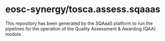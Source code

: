 <!--
SPDX-FileCopyrightText: Copyright contributors to the Software Quality Assurance as a Service (SQAaaS) project <sqaaas@ibergrid.eu>

SPDX-License-Identifier: GPL-3.0-only
-->

# eosc-synergy/tosca.assess.sqaaas
This repository has been generated by the SQAaaS platform to run the pipelines
for the operation of the
Quality Assessment & Awarding (QAA)
module.